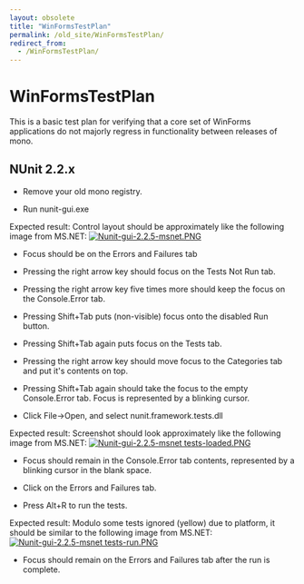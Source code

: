 ```yaml
---
layout: obsolete
title: "WinFormsTestPlan"
permalink: /old_site/WinFormsTestPlan/
redirect_from:
  - /WinFormsTestPlan/
---
```


WinFormsTestPlan
================

This is a basic test plan for verifying that a core set of WinForms applications do not majorly regress in functionality between releases of mono.

NUnit 2.2.x
-----------

-   Remove your old mono registry.

-   Run nunit-gui.exe

Expected result: Control layout should be approximately like the following image from MS.NET: [![Nunit-gui-2.2.5-msnet.PNG]({{site.github.url}}/old_site/images/3/31/Nunit-gui-2.2.5-msnet.PNG)]({{site.github.url}}/old_site/images/3/31/Nunit-gui-2.2.5-msnet.PNG)

-   Focus should be on the Errors and Failures tab

-   Pressing the right arrow key should focus on the Tests Not Run tab.

-   Pressing the right arrow key five times more should keep the focus on the Console.Error tab.

-   Pressing Shift+Tab puts (non-visible) focus onto the disabled Run button.

-   Pressing Shift+Tab again puts focus on the Tests tab.

-   Pressing the right arrow key should move focus to the Categories tab and put it's contents on top.

-   Pressing Shift+Tab again should take the focus to the empty Console.Error tab. Focus is represented by a blinking cursor.

-   Click File-\>Open, and select nunit.framework.tests.dll

Expected result: Screenshot should look approximately like the following image from MS.NET: [![Nunit-gui-2.2.5-msnet tests-loaded.PNG]({{site.github.url}}/old_site/images/0/0b/Nunit-gui-2.2.5-msnet_tests-loaded.PNG)]({{site.github.url}}/old_site/images/0/0b/Nunit-gui-2.2.5-msnet_tests-loaded.PNG)

-   Focus should remain in the Console.Error tab contents, represented by a blinking cursor in the blank space.

-   Click on the Errors and Failures tab.

-   Press Alt+R to run the tests.

Expected result: Modulo some tests ignored (yellow) due to platform, it should be similar to the following image from MS.NET: [![Nunit-gui-2.2.5-msnet tests-run.PNG]({{site.github.url}}/old_site/images/7/7b/Nunit-gui-2.2.5-msnet_tests-run.PNG)]({{site.github.url}}/old_site/images/7/7b/Nunit-gui-2.2.5-msnet_tests-run.PNG)

-   Focus should remain on the Errors and Failures tab after the run is complete.


